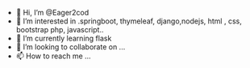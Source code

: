 - 👋 Hi, I’m @Eager2cod
- 👀 I’m interested in .springboot, thymeleaf, django,nodejs, html , css, bootstrap php, javascript..
- 🌱 I’m currently learning  flask 
- 💞️ I’m looking to collaborate on ...
- 📫 How to reach me ...

<!---
Eager2cod/Eager2cod is a ✨ special ✨ repository because its `README.md` (this file) appears on your GitHub profile.
You can click the Preview link to take a look at your changes.
--->
